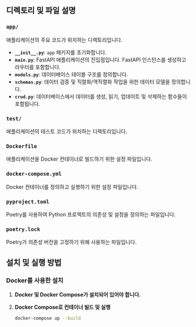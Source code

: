 ## 디렉토리 및 파일 설명

### `app/`
애플리케이션의 주요 코드가 위치하는 디렉토리입니다.

- **`__init__.py`**: `app` 패키지를 초기화합니다.
- **`main.py`**: FastAPI 애플리케이션의 진입점입니다. FastAPI 인스턴스를 생성하고 라우터를 포함합니다.
- **`models.py`**: 데이터베이스 테이블 구조를 정의합니다.
- **`schemas.py`**: 데이터 검증 및 직렬화/역직렬화 작업을 위한 데이터 모델을 정의합니다.
- **`crud.py`**: 데이터베이스에서 데이터를 생성, 읽기, 업데이트 및 삭제하는 함수들이 포함됩니다.

### `test/`
애플리케이션의 테스트 코드가 위치하는 디렉토리입니다.

### `Dockerfile`
애플리케이션을 Docker 컨테이너로 빌드하기 위한 설정 파일입니다.

### `docker-compose.yml`
Docker 컨테이너를 정의하고 실행하기 위한 설정 파일입니다.

### `pyproject.toml`
Poetry를 사용하여 Python 프로젝트의 의존성 및 설정을 정의하는 파일입니다.

### `poetry.lock`
Poetry가 의존성 버전을 고정하기 위해 사용하는 파일입니다.

## 설치 및 실행 방법

### Docker를 사용한 설치

1. **Docker 및 Docker Compose가 설치되어 있어야 합니다.**

2. **Docker Compose로 컨테이너 빌드 및 실행**

   ```bash
   docker-compose up --build
